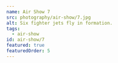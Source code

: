 ```yaml
---
name: Air Show 7
src: photography/air-show/7.jpg
alt: Six fighter jets fly in formation.
tags: 
  - air-show
id: air-show/7
featured: true
featuredOrder: 5
---
```

